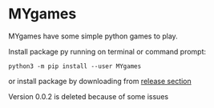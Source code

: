 # MYgames
MYgames have some simple python games to play.

Install package py running on terminal or command prompt:

    python3 -m pip install --user MYgames
    
 or install package by downloading from [release section](https://github.com/MandiYang/MYgames/releases)
 
 Version 0.0.2 is deleted because of some issues
